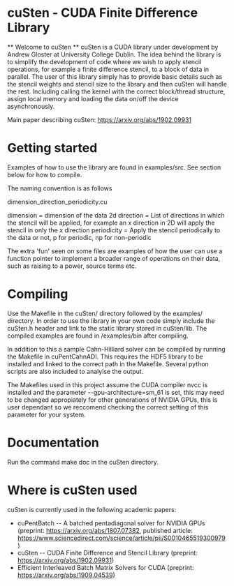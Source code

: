 # cuSten - CUDA Finite Difference Library

** Welcome to cuSten **
cuSten is a CUDA library under development by Andrew Gloster at University College Dublin. The idea behind the library is to simplify the development of code where we wish to apply stencil operations, for example a finite difference stencil, to a block of data in parallel. The user of this library simply has to provide basic details such as the stencil weights and stencil size to the library and then cuSten will handle the rest. Including calling the kernel with the correct block/thread structure, assign local memory and loading the data on/off the device asynchronously.

Main paper describing cuSten: https://arxiv.org/abs/1902.09931

# Getting started
Examples of how to use the library are found in examples/src. See section below for how to compile.

The naming convention is as follows

dimension_direction_periodicity.cu

dimension = dimension of the data 2d
direction = List of directions in which the stencil will be applied, for example an x direction in 2D will apply the stencil in only the x direction
periodicity = Apply the stencil periodically to the data or not, p for periodic, np for non-periodic

The extra 'fun' seen on some files are examples of how the user can use a function pointer to implement a broader range of operations on their data, such as raising to a power, source terms etc.

# Compiling
Use the Makefile in the cuSten/ directory followed by the examples/ directory. In order to use the library in your own code simply include the cuSten.h header and link to the static library stored in cuSten/lib. The compiled examples are found in /examples/bin after compiling.

In addition to this a sample Cahn-Hilliard solver can be compiled by running the Makefile in cuPentCahnADI. This requires the HDF5 library to be installed and linked to the correct path in the Makefile. Several python scripts are also included to analyise the output.

The Makefiles used in this project assume the CUDA compiler nvcc is installed and the parameter --gpu-architecture=sm_61 is set, this may need to be changed appropiately for other generations of NVIDIA GPUs, this is user dependant so we reccomend checking the correct setting of this parameter for your system.

# Documentation
Run the command make doc in the cuSten directory.

# Where is cuSten used
cuSten is currently used in the following academic papers:

- cuPentBatch -- A batched pentadiagonal solver for NVIDIA GPUs (preprint: https://arxiv.org/abs/1807.07382, published article: https://www.sciencedirect.com/science/article/pii/S0010465519300979)
- cuSten -- CUDA Finite Difference and Stencil Library (preprint: https://arxiv.org/abs/1902.09931)
- Efficient Interleaved Batch Matrix Solvers for CUDA (preprint: https://arxiv.org/abs/1909.04539)



